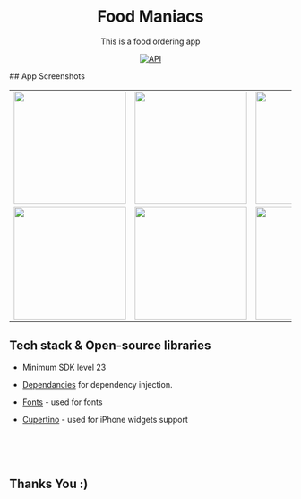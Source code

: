 <h1 align="center">Food Maniacs</h1>

<p align="center">  
This is a food ordering app
</p>

<p align="center">
  <a href="https://android-arsenal.com/api?level=21"><img alt="API" src="https://img.shields.io/badge/API-21%2B-brightgreen.svg?style=flat"/></a>
</p>
## App Screenshots

<table>
  <tr>
    <td><img src="https://github.com/rahul6975/Food-Maniacs/blob/master/food_maniacs/screenshots/1.png" width="200"/></td>
    <td><img src="https://github.com/rahul6975/Food-Maniacs/blob/master/food_maniacs/screenshots/2.png" width="200"/></td>
     <td><img src="https://github.com/rahul6975/Food-Maniacs/blob/master/food_maniacs/screenshots/3.png" width="200"/></td>
  </tr>
  
<tr>
    <td><img src="https://github.com/rahul6975/Food-Maniacs/blob/master/food_maniacs/screenshots/4.png" width="200"/></td>
    <td><img src="https://github.com/rahul6975/Food-Maniacs/blob/master/food_maniacs/screenshots/5.png" width="200"/></td>
     <td><img src="https://github.com/rahul6975/Food-Maniacs/blob/master/food_maniacs/screenshots/6.png" width="200"/></td>
  </tr>

  
 </table>

## Tech stack & Open-source libraries
- Minimum SDK level 23
- [Dependancies](https://github.com/rahul6975/Food-Maniacs/blob/master/food_maniacs/pubspec.yaml) for dependency injection.


- [Fonts]() - used for fonts
- [Cupertino]() - used for iPhone widgets support
</br>
</br>
</br>


## Thanks You :)


